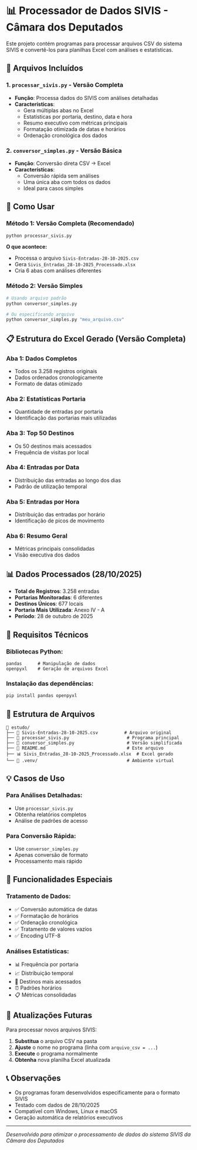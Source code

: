 # 📊 Processador de Dados SIVIS - Câmara dos Deputados

Este projeto contém programas para processar arquivos CSV do sistema SIVIS e convertê-los para planilhas Excel com análises e estatísticas.

## 📁 Arquivos Incluídos

### 1. `processar_sivis.py` - **Versão Completa**
- **Função**: Processa dados do SIVIS com análises detalhadas
- **Características**:
  - Gera múltiplas abas no Excel
  - Estatísticas por portaria, destino, data e hora
  - Resumo executivo com métricas principais
  - Formatação otimizada de datas e horários
  - Ordenação cronológica dos dados

### 2. `conversor_simples.py` - **Versão Básica**
- **Função**: Conversão direta CSV → Excel
- **Características**:
  - Conversão rápida sem análises
  - Uma única aba com todos os dados
  - Ideal para casos simples

## 🚀 Como Usar

### Método 1: Versão Completa (Recomendado)

```bash
python processar_sivis.py
```

**O que acontece:**
- Processa o arquivo `Sivis-Entradas-28-10-2025.csv`
- Gera `Sivis_Entradas_28-10-2025_Processado.xlsx`
- Cria 6 abas com análises diferentes

### Método 2: Versão Simples

```bash
# Usando arquivo padrão
python conversor_simples.py

# Ou especificando arquivo
python conversor_simples.py "meu_arquivo.csv"
```

## 📋 Estrutura do Excel Gerado (Versão Completa)

### Aba 1: **Dados Completos**
- Todos os 3.258 registros originais
- Dados ordenados cronologicamente
- Formato de datas otimizado

### Aba 2: **Estatísticas Portaria** 
- Quantidade de entradas por portaria
- Identificação das portarias mais utilizadas

### Aba 3: **Top 50 Destinos**
- Os 50 destinos mais acessados
- Frequência de visitas por local

### Aba 4: **Entradas por Data**
- Distribuição das entradas ao longo dos dias
- Padrão de utilização temporal

### Aba 5: **Entradas por Hora**
- Distribuição das entradas por horário
- Identificação de picos de movimento

### Aba 6: **Resumo Geral**
- Métricas principais consolidadas
- Visão executiva dos dados

## 📊 Dados Processados (28/10/2025)

- **Total de Registros**: 3.258 entradas
- **Portarias Monitoradas**: 6 diferentes
- **Destinos Únicos**: 677 locais
- **Portaria Mais Utilizada**: Anexo IV - A
- **Período**: 28 de outubro de 2025

## 🔧 Requisitos Técnicos

### Bibliotecas Python:
```
pandas      # Manipulação de dados
openpyxl    # Geração de arquivos Excel
```

### Instalação das dependências:
```bash
pip install pandas openpyxl
```

## 📁 Estrutura de Arquivos

```
📁 estudo/
├── 📄 Sivis-Entradas-28-10-2025.csv          # Arquivo original
├── 📄 processar_sivis.py                      # Programa principal
├── 📄 conversor_simples.py                    # Versão simplificada
├── 📄 README.md                               # Este arquivo
├── 📊 Sivis_Entradas_28-10-2025_Processado.xlsx  # Excel gerado
└── 📁 .venv/                                  # Ambiente virtual
```

## 💡 Casos de Uso

### Para Análises Detalhadas:
- Use `processar_sivis.py`
- Obtenha relatórios completos
- Análise de padrões de acesso

### Para Conversão Rápida:
- Use `conversor_simples.py`
- Apenas conversão de formato
- Processamento mais rápido

## 🎯 Funcionalidades Especiais

### Tratamento de Dados:
- ✅ Conversão automática de datas
- ✅ Formatação de horários
- ✅ Ordenação cronológica
- ✅ Tratamento de valores vazios
- ✅ Encoding UTF-8

### Análises Estatísticas:
- 📊 Frequência por portaria
- 📈 Distribuição temporal
- 🎯 Destinos mais acessados
- ⏰ Padrões horários
- 📋 Métricas consolidadas

## 🔄 Atualizações Futuras

Para processar novos arquivos SIVIS:

1. **Substitua** o arquivo CSV na pasta
2. **Ajuste** o nome no programa (linha com `arquivo_csv = ...`)
3. **Execute** o programa normalmente
4. **Obtenha** nova planilha Excel atualizada

## 📞 Observações

- Os programas foram desenvolvidos especificamente para o formato SIVIS
- Testado com dados de 28/10/2025
- Compatível com Windows, Linux e macOS
- Geração automática de relatórios executivos

---
*Desenvolvido para otimizar o processamento de dados do sistema SIVIS da Câmara dos Deputados*